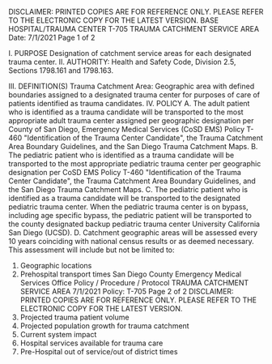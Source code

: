DISCLAIMER: PRINTED COPIES ARE FOR REFERENCE ONLY. PLEASE REFER TO THE ELECTRONIC COPY FOR THE LATEST VERSION.
BASE HOSPITAL/TRAUMA CENTER T-705
TRAUMA CATCHMENT SERVICE AREA
Date: 7/1/2021 Page 1 of 2

I. PURPOSE
Designation of catchment service areas for each designated trauma center.
II. AUTHORITY: Health and Safety Code, Division 2.5, Sections 1798.161 and 1798.163.

III. DEFINITION(S)
Trauma Catchment Area: Geographic area with defined boundaries assigned to a designated
trauma center for purposes of care of patients identified as trauma candidates.
IV. POLICY
A. The adult patient who is identified as a trauma candidate will be transported to the most
appropriate adult trauma center assigned per geographic designation per County of San Diego,
Emergency Medical Services (CoSD EMS) Policy T-460 "Identification of the Trauma Center
Candidate", the Trauma Catchment Area Boundary Guidelines, and the San Diego Trauma
Catchment Maps.
B. The pediatric patient who is identified as a trauma candidate will be transported to the most
appropriate pediatric trauma center per geographic designation per CoSD EMS Policy T-460
"Identification of the Trauma Center Candidate", the Trauma Catchment Area Boundary
Guidelines, and the San Diego Trauma Catchment Maps.
C. The pediatric patient who is identified as a trauma candidate will be transported to the designated
pediatric trauma center. When the pediatric trauma center is on bypass, including age specific
bypass, the pediatric patient will be transported to the county designated backup pediatric
trauma center University California San Diego (UCSD).
D. Catchment geographic areas will be assessed every 10 years coinciding with national census
results or as deemed necessary. This assessment will include but not be limited to:
1. Geographic locations
2. Prehospital transport times 
San Diego County Emergency Medical Services Office
Policy / Procedure / Protocol
TRAUMA CATCHMENT SERVICE AREA 7/1/2021
Policy: T-705 Page 2 of 2
DISCLAIMER: PRINTED COPIES ARE FOR REFERENCE ONLY. PLEASE REFER TO THE ELECTRONIC COPY FOR THE LATEST VERSION.
3. Projected trauma patient volume
4. Projected population growth for trauma catchment
5. Current system impact
6. Hospital services available for trauma care
7. Pre-Hospital out of service/out of district times

